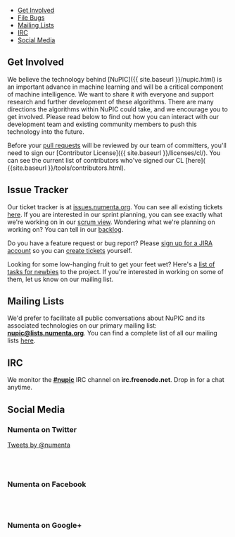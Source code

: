 <section>
    <nav class="toc">
        <ul>
            <li><a href="#get_involved">Get Involved</a></li>
            <li><a href="#issue_tracker">File Bugs</a></li>
            <li><a href="#mailing_lists">Mailing Lists</a></li>
            <li><a href="#irc">IRC</a></li>
            <li><a href="#social_media">Social Media</a></li>
        </ul>
    </nav>
</section>

## Get Involved

We believe the technology behind [NuPIC]({{ site.baseurl }}/nupic.html) is an important advance in machine learning and will be a critical component of machine intelligence.  We want to share it with everyone and support research and further development of these algorithms. There are many directions the algorithms within NuPIC could take, and we encourage you to get involved. Please read below to find out how you can interact with our development team and existing community members to push this technology into the future.

Before your [pull requests](https://help.github.com/articles/using-pull-requests) will be reviewed by our team of committers, you'll need to sign our [Contributor License]({{ site.baseurl }}/licenses/cl/). You can see the current list of contributors who've signed our CL [here]( {{site.baseurl }}/tools/contributors.html).

## Issue Tracker

Our ticket tracker is at [issues.numenta.org](https://issues.numenta.org). You can see all existing tickets [here](https://issues.numenta.org/browse/NPC). If you are interested in our sprint planning, you can see exactly what we're working on in our [scrum view](https://issues.numenta.org/secure/RapidBoard.jspa?rapidView=2). Wondering what we're planning on working on? You can tell in our [backlog](https://issues.numenta.org/secure/RapidBoard.jspa?rapidView=2&view=planning).

Do you have a feature request or bug report? Please [sign up for a JIRA account](https://issues.numenta.org/secure/Signup!default.jspa) so you can [create tickets](https://issues.numenta.org/secure/CreateIssue!default.jspa) yourself.

Looking for some low-hanging fruit to get your feet wet? Here's a [list of tasks for newbies](https://issues.numenta.org/issues/?jql=labels%20%3D%20newbie) to the project. If you're interested in working on some of them, let us know on our mailing list.

## Mailing Lists

We'd prefer to facilitate all public conversations about NuPIC and its associated technologies on our primary mailing list: __[nupic@lists.numenta.org](http://lists.numenta.org/mailman/listinfo/nupic_lists.numenta.org)__. You can find a complete list of all our mailing lists [here](http://lists.numenta.org/mailman/listinfo).

## IRC

We monitor the **<a href="irc://irc.freenode.net/nupic">#nupic</a>** IRC channel on **irc.freenode.net**. Drop in for a chat anytime.

## Social Media

### Numenta on Twitter

<a class="twitter-timeline" href="https://twitter.com/numenta" data-widget-id="332947348261060608">Tweets by @numenta</a>
<script>!function(d,s,id){var js,fjs=d.getElementsByTagName(s)[0],p=/^http:/.test(d.location)?'http':'https';if(!d.getElementById(id)){js=d.createElement(s);js.id=id;js.src=p+"://platform.twitter.com/widgets.js";fjs.parentNode.insertBefore(js,fjs);}}(document,"script","twitter-wjs");</script>

<br/>
<br/>

<h3>Numenta on Facebook</h3>

<div>
    <div class="fb-follow" data-href="https://www.facebook.com/pages/Numenta/321559142118" data-show-faces="true" data-width="450"></div>
</div>

<br/>
<br/>

<h3>Numenta on Google+</h3>

<div class="g-page" data-href="//plus.google.com/100642636108337517466" data-rel="publisher"></div>

<script type="text/javascript">
  (function() {
    var po = document.createElement('script'); po.type = 'text/javascript'; po.async = true;
    po.src = 'https://apis.google.com/js/plusone.js';
    var s = document.getElementsByTagName('script')[0]; s.parentNode.insertBefore(po, s);
  })();
</script>
